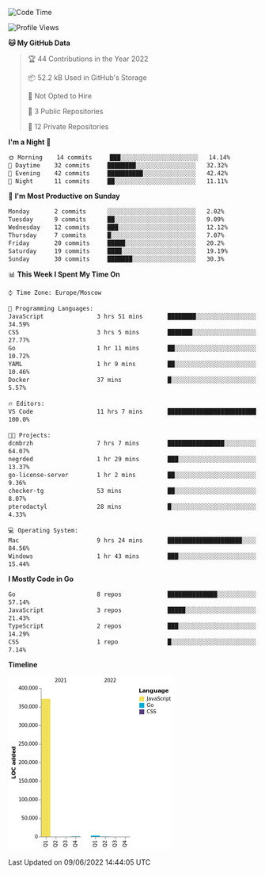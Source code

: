 <!--START_SECTION:waka-->
![Code Time](http://img.shields.io/badge/Code%20Time-328%20hrs%2036%20mins-blue)

![Profile Views](http://img.shields.io/badge/Profile%20Views-0-blue)

**🐱 My GitHub Data** 

> 🏆 44 Contributions in the Year 2022
 > 
> 📦 52.2 kB Used in GitHub's Storage 
 > 
> 🚫 Not Opted to Hire
 > 
> 📜 3 Public Repositories 
 > 
> 🔑 12 Private Repositories  
 > 
**I'm a Night 🦉** 

```text
🌞 Morning    14 commits     ███░░░░░░░░░░░░░░░░░░░░░░   14.14% 
🌆 Daytime    32 commits     ████████░░░░░░░░░░░░░░░░░   32.32% 
🌃 Evening    42 commits     ██████████░░░░░░░░░░░░░░░   42.42% 
🌙 Night      11 commits     ██░░░░░░░░░░░░░░░░░░░░░░░   11.11%

```
📅 **I'm Most Productive on Sunday** 

```text
Monday       2 commits      ░░░░░░░░░░░░░░░░░░░░░░░░░   2.02% 
Tuesday      9 commits      ██░░░░░░░░░░░░░░░░░░░░░░░   9.09% 
Wednesday    12 commits     ███░░░░░░░░░░░░░░░░░░░░░░   12.12% 
Thursday     7 commits      █░░░░░░░░░░░░░░░░░░░░░░░░   7.07% 
Friday       20 commits     █████░░░░░░░░░░░░░░░░░░░░   20.2% 
Saturday     19 commits     ████░░░░░░░░░░░░░░░░░░░░░   19.19% 
Sunday       30 commits     ███████░░░░░░░░░░░░░░░░░░   30.3%

```


📊 **This Week I Spent My Time On** 

```text
⌚︎ Time Zone: Europe/Moscow

💬 Programming Languages: 
JavaScript               3 hrs 51 mins       ████████░░░░░░░░░░░░░░░░░   34.59% 
CSS                      3 hrs 5 mins        ███████░░░░░░░░░░░░░░░░░░   27.77% 
Go                       1 hr 11 mins        ██░░░░░░░░░░░░░░░░░░░░░░░   10.72% 
YAML                     1 hr 9 mins         ██░░░░░░░░░░░░░░░░░░░░░░░   10.46% 
Docker                   37 mins             █░░░░░░░░░░░░░░░░░░░░░░░░   5.57%

🔥 Editors: 
VS Code                  11 hrs 7 mins       █████████████████████████   100.0%

🐱‍💻 Projects: 
dcmbrzh                  7 hrs 7 mins        ████████████████░░░░░░░░░   64.07% 
negrded                  1 hr 29 mins        ███░░░░░░░░░░░░░░░░░░░░░░   13.37% 
go-license-server        1 hr 2 mins         ██░░░░░░░░░░░░░░░░░░░░░░░   9.36% 
checker-tg               53 mins             ██░░░░░░░░░░░░░░░░░░░░░░░   8.07% 
pterodactyl              28 mins             █░░░░░░░░░░░░░░░░░░░░░░░░   4.33%

💻 Operating System: 
Mac                      9 hrs 24 mins       █████████████████████░░░░   84.56% 
Windows                  1 hr 43 mins        ███░░░░░░░░░░░░░░░░░░░░░░   15.44%

```

**I Mostly Code in Go** 

```text
Go                       8 repos             ██████████████░░░░░░░░░░░   57.14% 
JavaScript               3 repos             █████░░░░░░░░░░░░░░░░░░░░   21.43% 
TypeScript               2 repos             ███░░░░░░░░░░░░░░░░░░░░░░   14.29% 
CSS                      1 repo              █░░░░░░░░░░░░░░░░░░░░░░░░   7.14%

```


**Timeline**

![Chart not found](https://raw.githubusercontent.com/jeezft/jeezft/main/charts/bar_graph.png) 


 Last Updated on 09/06/2022 14:44:05 UTC
<!--END_SECTION:waka-->
